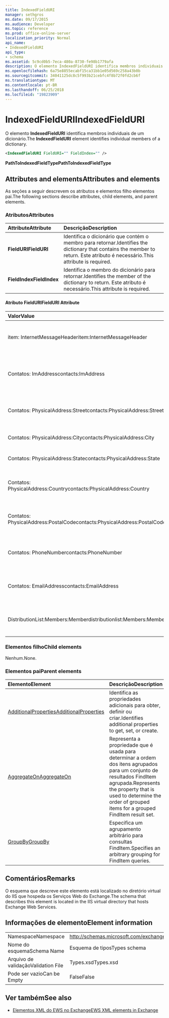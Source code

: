 ```yaml
---
title: IndexedFieldURI
manager: sethgros
ms.date: 09/17/2015
ms.audience: Developer
ms.topic: reference
ms.prod: office-online-server
localization_priority: Normal
api_name:
- IndexedFieldURI
api_type:
- schema
ms.assetid: 5c9cd0b5-7eca-480a-8730-fe98b1779afa
description: O elemento IndexedFieldURI identifica membros individuais de um dicionário.
ms.openlocfilehash: 6a75e8855ecabf15ca31bb1e05d569c258a43b0b
ms.sourcegitcommit: 34041125dc8c5f993b21cebfc4f8b72f0fd2cb6f
ms.translationtype: MT
ms.contentlocale: pt-BR
ms.lasthandoff: 06/25/2018
ms.locfileid: "19823909"
---
```

# <a name="indexedfielduri"></a><span data-ttu-id="c6e9e-103">IndexedFieldURI</span><span class="sxs-lookup"><span data-stu-id="c6e9e-103">IndexedFieldURI</span></span>

<span data-ttu-id="c6e9e-104">O elemento **IndexedFieldURI** identifica membros individuais de um dicionário.</span><span class="sxs-lookup"><span data-stu-id="c6e9e-104">The **IndexedFieldURI** element identifies individual members of a dictionary.</span></span> 
  
```xml
<IndexedFieldURI FieldURI="" FieldIndex="" />
```

 <span data-ttu-id="c6e9e-105">**PathToIndexedFieldType**</span><span class="sxs-lookup"><span data-stu-id="c6e9e-105">**PathToIndexedFieldType**</span></span>
## <a name="attributes-and-elements"></a><span data-ttu-id="c6e9e-106">Attributes and elements</span><span class="sxs-lookup"><span data-stu-id="c6e9e-106">Attributes and elements</span></span>

<span data-ttu-id="c6e9e-107">As seções a seguir descrevem os atributos e elementos filho elementos pai.</span><span class="sxs-lookup"><span data-stu-id="c6e9e-107">The following sections describe attributes, child elements, and parent elements.</span></span>
  
### <a name="attributes"></a><span data-ttu-id="c6e9e-108">Atributos</span><span class="sxs-lookup"><span data-stu-id="c6e9e-108">Attributes</span></span>

|<span data-ttu-id="c6e9e-109">**Attribute**</span><span class="sxs-lookup"><span data-stu-id="c6e9e-109">**Attribute**</span></span>|<span data-ttu-id="c6e9e-110">**Descrição**</span><span class="sxs-lookup"><span data-stu-id="c6e9e-110">**Description**</span></span>|
|:-----|:-----|
|<span data-ttu-id="c6e9e-111">**FieldURI**</span><span class="sxs-lookup"><span data-stu-id="c6e9e-111">**FieldURI**</span></span> <br/> |<span data-ttu-id="c6e9e-112">Identifica o dicionário que contém o membro para retornar.</span><span class="sxs-lookup"><span data-stu-id="c6e9e-112">Identifies the dictionary that contains the member to return.</span></span> <span data-ttu-id="c6e9e-113">Este atributo é necessário.</span><span class="sxs-lookup"><span data-stu-id="c6e9e-113">This attribute is required.</span></span>  <br/> |
|<span data-ttu-id="c6e9e-114">**FieldIndex**</span><span class="sxs-lookup"><span data-stu-id="c6e9e-114">**FieldIndex**</span></span> <br/> |<span data-ttu-id="c6e9e-115">Identifica o membro do dicionário para retornar.</span><span class="sxs-lookup"><span data-stu-id="c6e9e-115">Identifies the member of the dictionary to return.</span></span> <span data-ttu-id="c6e9e-116">Este atributo é necessário.</span><span class="sxs-lookup"><span data-stu-id="c6e9e-116">This attribute is required.</span></span>  <br/> |
   
#### <a name="fielduri-attribute"></a><span data-ttu-id="c6e9e-117">Atributo FieldURI</span><span class="sxs-lookup"><span data-stu-id="c6e9e-117">FieldURI Attribute</span></span>

|<span data-ttu-id="c6e9e-118">**Valor**</span><span class="sxs-lookup"><span data-stu-id="c6e9e-118">**Value**</span></span>|<span data-ttu-id="c6e9e-119">**Descrição**</span><span class="sxs-lookup"><span data-stu-id="c6e9e-119">**Description**</span></span>|
|:-----|:-----|
|<span data-ttu-id="c6e9e-120">item: InternetMessageHeader</span><span class="sxs-lookup"><span data-stu-id="c6e9e-120">item:InternetMessageHeader</span></span>  <br/> |<span data-ttu-id="c6e9e-121">Representa o cabeçalho da mensagem de um item.</span><span class="sxs-lookup"><span data-stu-id="c6e9e-121">Represents the message header of an item.</span></span>  <br/> |
|<span data-ttu-id="c6e9e-122">Contatos: ImAddress</span><span class="sxs-lookup"><span data-stu-id="c6e9e-122">contacts:ImAddress</span></span>  <br/> |<span data-ttu-id="c6e9e-123">Representa o endereço de um contato de mensagens instantâneas.</span><span class="sxs-lookup"><span data-stu-id="c6e9e-123">Represents the instant messaging address of a contact.</span></span>  <br/> |
|<span data-ttu-id="c6e9e-124">Contatos: PhysicalAddress:Street</span><span class="sxs-lookup"><span data-stu-id="c6e9e-124">contacts:PhysicalAddress:Street</span></span>  <br/> |<span data-ttu-id="c6e9e-125">Representa o endereço de um contato.</span><span class="sxs-lookup"><span data-stu-id="c6e9e-125">Represents the street address of a contact.</span></span>  <br/> |
|<span data-ttu-id="c6e9e-126">Contatos: PhysicalAddress:City</span><span class="sxs-lookup"><span data-stu-id="c6e9e-126">contacts:PhysicalAddress:City</span></span>  <br/> |<span data-ttu-id="c6e9e-127">Representa a cidade de um contato.</span><span class="sxs-lookup"><span data-stu-id="c6e9e-127">Represents the city of a contact.</span></span>  <br/> |
|<span data-ttu-id="c6e9e-128">Contatos: PhysicalAddress:State</span><span class="sxs-lookup"><span data-stu-id="c6e9e-128">contacts:PhysicalAddress:State</span></span>  <br/> |<span data-ttu-id="c6e9e-129">Representa o estado de um contato.</span><span class="sxs-lookup"><span data-stu-id="c6e9e-129">Represents the state of a contact.</span></span>  <br/> |
|<span data-ttu-id="c6e9e-130">Contatos: PhysicalAddress:Country</span><span class="sxs-lookup"><span data-stu-id="c6e9e-130">contacts:PhysicalAddress:Country</span></span>  <br/> |<span data-ttu-id="c6e9e-131">Representa o país/região de um contato.</span><span class="sxs-lookup"><span data-stu-id="c6e9e-131">Represents the country/region of a contact.</span></span>  <br/> |
|<span data-ttu-id="c6e9e-132">Contatos: PhysicalAddress:PostalCode</span><span class="sxs-lookup"><span data-stu-id="c6e9e-132">contacts:PhysicalAddress:PostalCode</span></span>  <br/> |<span data-ttu-id="c6e9e-133">Representa o código postal de um contato.</span><span class="sxs-lookup"><span data-stu-id="c6e9e-133">Represents the postal code of a contact.</span></span>  <br/> |
|<span data-ttu-id="c6e9e-134">Contatos: PhoneNumber</span><span class="sxs-lookup"><span data-stu-id="c6e9e-134">contacts:PhoneNumber</span></span>  <br/> |<span data-ttu-id="c6e9e-135">Representa o número de telefone de um contato.</span><span class="sxs-lookup"><span data-stu-id="c6e9e-135">Represents the phone number of a contact.</span></span>  <br/> |
|<span data-ttu-id="c6e9e-136">Contatos: EmailAddress</span><span class="sxs-lookup"><span data-stu-id="c6e9e-136">contacts:EmailAddress</span></span>  <br/> |<span data-ttu-id="c6e9e-137">Representa o endereço de email de um contato.</span><span class="sxs-lookup"><span data-stu-id="c6e9e-137">Represents the e-mail address of a contact.</span></span>  <br/> |
|<span data-ttu-id="c6e9e-138">DistributionList:Members:Member</span><span class="sxs-lookup"><span data-stu-id="c6e9e-138">distributionlist:Members:Member</span></span>  <br/> |<span data-ttu-id="c6e9e-139">Representa um membro de uma lista de distribuição.</span><span class="sxs-lookup"><span data-stu-id="c6e9e-139">Represents a member of a distribution list.</span></span>  <br/> |
   
### <a name="child-elements"></a><span data-ttu-id="c6e9e-140">Elementos filho</span><span class="sxs-lookup"><span data-stu-id="c6e9e-140">Child elements</span></span>

<span data-ttu-id="c6e9e-141">Nenhum.</span><span class="sxs-lookup"><span data-stu-id="c6e9e-141">None.</span></span>
  
### <a name="parent-elements"></a><span data-ttu-id="c6e9e-142">Elementos pai</span><span class="sxs-lookup"><span data-stu-id="c6e9e-142">Parent elements</span></span>

|<span data-ttu-id="c6e9e-143">**Elemento**</span><span class="sxs-lookup"><span data-stu-id="c6e9e-143">**Element**</span></span>|<span data-ttu-id="c6e9e-144">**Descrição**</span><span class="sxs-lookup"><span data-stu-id="c6e9e-144">**Description**</span></span>|
|:-----|:-----|
|[<span data-ttu-id="c6e9e-145">AdditionalProperties</span><span class="sxs-lookup"><span data-stu-id="c6e9e-145">AdditionalProperties</span></span>](additionalproperties.md) <br/> |<span data-ttu-id="c6e9e-146">Identifica as propriedades adicionais para obter, definir ou criar.</span><span class="sxs-lookup"><span data-stu-id="c6e9e-146">Identifies additional properties to get, set, or create.</span></span>  <br/> |
|[<span data-ttu-id="c6e9e-147">AggregateOn</span><span class="sxs-lookup"><span data-stu-id="c6e9e-147">AggregateOn</span></span>](aggregateon.md) <br/> |<span data-ttu-id="c6e9e-148">Representa a propriedade que é usada para determinar a ordem dos itens agrupados para um conjunto de resultados FindItem agrupada.</span><span class="sxs-lookup"><span data-stu-id="c6e9e-148">Represents the property that is used to determine the order of grouped items for a grouped FindItem result set.</span></span>  <br/> |
|[<span data-ttu-id="c6e9e-149">GroupBy</span><span class="sxs-lookup"><span data-stu-id="c6e9e-149">GroupBy</span></span>](groupby.md) <br/> |<span data-ttu-id="c6e9e-150">Especifica um agrupamento arbitrário para consultas FindItem.</span><span class="sxs-lookup"><span data-stu-id="c6e9e-150">Specifies an arbitrary grouping for FindItem queries.</span></span>  <br/> |
   
## <a name="remarks"></a><span data-ttu-id="c6e9e-151">Comentários</span><span class="sxs-lookup"><span data-stu-id="c6e9e-151">Remarks</span></span>

<span data-ttu-id="c6e9e-152">O esquema que descreve este elemento está localizado no diretório virtual do IIS que hospeda os Serviços Web do Exchange.</span><span class="sxs-lookup"><span data-stu-id="c6e9e-152">The schema that describes this element is located in the IIS virtual directory that hosts Exchange Web Services.</span></span>
  
## <a name="element-information"></a><span data-ttu-id="c6e9e-153">Informações de elemento</span><span class="sxs-lookup"><span data-stu-id="c6e9e-153">Element information</span></span>

|||
|:-----|:-----|
|<span data-ttu-id="c6e9e-154">Namespace</span><span class="sxs-lookup"><span data-stu-id="c6e9e-154">Namespace</span></span>  <br/> |http://schemas.microsoft.com/exchange/services/2006/types  <br/> |
|<span data-ttu-id="c6e9e-155">Nome do esquema</span><span class="sxs-lookup"><span data-stu-id="c6e9e-155">Schema Name</span></span>  <br/> |<span data-ttu-id="c6e9e-156">Esquema de tipos</span><span class="sxs-lookup"><span data-stu-id="c6e9e-156">Types schema</span></span>  <br/> |
|<span data-ttu-id="c6e9e-157">Arquivo de validação</span><span class="sxs-lookup"><span data-stu-id="c6e9e-157">Validation File</span></span>  <br/> |<span data-ttu-id="c6e9e-158">Types.xsd</span><span class="sxs-lookup"><span data-stu-id="c6e9e-158">Types.xsd</span></span>  <br/> |
|<span data-ttu-id="c6e9e-159">Pode ser vazio</span><span class="sxs-lookup"><span data-stu-id="c6e9e-159">Can be Empty</span></span>  <br/> |<span data-ttu-id="c6e9e-160">False</span><span class="sxs-lookup"><span data-stu-id="c6e9e-160">False</span></span>  <br/> |
   
## <a name="see-also"></a><span data-ttu-id="c6e9e-161">Ver também</span><span class="sxs-lookup"><span data-stu-id="c6e9e-161">See also</span></span>



- [<span data-ttu-id="c6e9e-162">Elementos XML do EWS no Exchange</span><span class="sxs-lookup"><span data-stu-id="c6e9e-162">EWS XML elements in Exchange</span></span>](ews-xml-elements-in-exchange.md)

